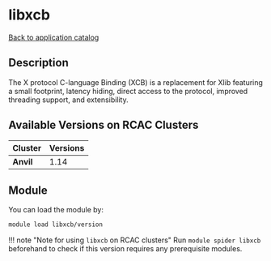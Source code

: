 # libxcb

[Back to application catalog](../app_catalog.md)

## Description
The X protocol C-language Binding (XCB) is a replacement for Xlib featuring a small footprint, latency hiding, direct access to the protocol, improved threading support, and extensibility.

## Available Versions on RCAC Clusters
|Cluster|Versions|
|---|---|
|**Anvil**|1.14|

## Module
You can load the module by:

```bash
module load libxcb/version
```

!!! note "Note for using `libxcb` on RCAC clusters"
    Run `module spider libxcb` beforehand to check if this version requires any prerequisite modules.

